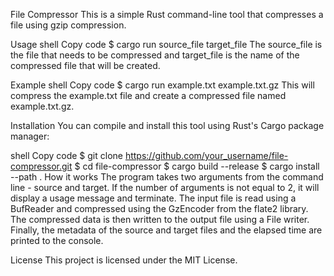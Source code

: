 File Compressor
This is a simple Rust command-line tool that compresses a file using gzip compression.

Usage
shell
Copy code
$ cargo run source_file target_file
The source_file is the file that needs to be compressed and target_file is the name of the compressed file that will be created.

Example
shell
Copy code
$ cargo run example.txt example.txt.gz
This will compress the example.txt file and create a compressed file named example.txt.gz.

Installation
You can compile and install this tool using Rust's Cargo package manager:

shell
Copy code
$ git clone https://github.com/your_username/file-compressor.git
$ cd file-compressor
$ cargo build --release
$ cargo install --path .
How it works
The program takes two arguments from the command line - source and target. 
If the number of arguments is not equal to 2, it will display a usage message and terminate. 
The input file is read using a BufReader and compressed using the GzEncoder from the flate2 library. 
The compressed data is then written to the output file using a File writer. 
Finally, the metadata of the source and target files and the elapsed time are printed to the console.

License
This project is licensed under the MIT License.
